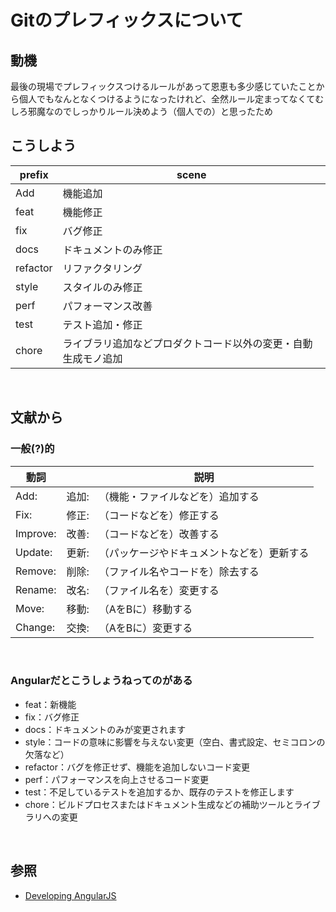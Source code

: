 # Gitのプレフィックスについて
## 動機
最後の現場でプレフィックスつけるルールがあって恩恵も多少感じていたことから個人でもなんとなくつけるようになったけれど、全然ルール定まってなくてむしろ邪魔なのでしっかりルール決めよう（個人での）と思ったため

## こうしよう
|prefix|scene|
----|----|
|Add	|機能追加|
|feat	|機能修正|
|fix |	バグ修正|
|docs |ドキュメントのみ修正|
|refactor	|リファクタリング|
|style	|スタイルのみ修正|
|perf	|パフォーマンス改善|
|test	|テスト追加・修正|
|chore	|ライブラリ追加などプロダクトコード以外の変更・自動生成モノ追加|

<br>

## 文献から

### 一般(?)的
|動詞||説明|
----|----|----|
|Add: |追加:|	（機能・ファイルなどを）追加する|
|Fix: |修正:|（コードなどを）修正する|
|Improve: |改善:|	（コードなどを）改善する|
|Update:	|更新:|（パッケージやドキュメントなどを）更新する|
|Remove:	|削除:|（ファイル名やコードを）除去する|
|Rename:	|改名:|（ファイル名を）変更する|
|Move: |移動:	|（AをBに）移動する|
|Change:	|交換: |（AをBに）変更する|

<br>

### Angularだとこうしょうねってのがある
- feat：新機能
- fix：バグ修正
- docs：ドキュメントのみが変更されます
- style：コードの意味に影響を与えない変更（空白、書式設定、セミコロンの欠落など）
- refactor：バグを修正せず、機能を追加しないコード変更
- perf：パフォーマンスを向上させるコード変更
- test：不足しているテストを追加するか、既存のテストを修正します
- chore：ビルドプロセスまたはドキュメント生成などの補助ツールとライブラリへの変更

<br>

## 参照
- [Developing AngularJS](https://github.com/angular/angular.js/blob/master/DEVELOPERS.md#type)
